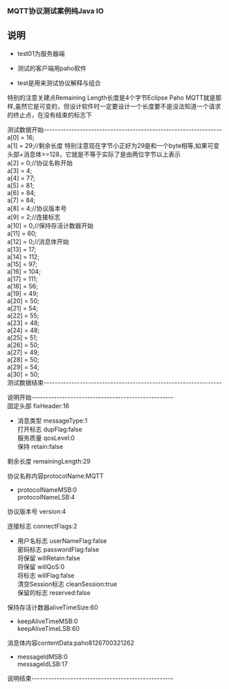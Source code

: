 ### MQTT协议测试案例纯Java IO
## 说明
* test01为服务器端

* 测试的客户端用paho软件

* test是用来测试协议解释与组合



特别的注意关建点Remaining Length长度是4个字节Eclipse Paho MQTT就是那样,虽然它是可变的，但设计软件时一定要设计一个长度要不是没法知道一个请求的终止点，在没有结束的标志下

测试数据开始----------------------------------------------------------------  
a[0] = 16;   
a[1] = 29;//剩余长度 特别注意现在字节小正好为29是和一个byte相等,如果可变头部+消息体>=128，它就是不等于实际了是由两位字节以上表示    
a[2] = 0;//协议名称开始   
a[3] = 4;   
a[4] = 77;   
a[5] = 81;   
a[6] = 84;   
a[7] = 84;   
a[8] = 4;//协议版本号   
a[9] = 2;//连接标志    
a[10] = 0;//保持存活计数器开始    
a[11] = 60;    
a[12] = 0;//消息体开始   
a[13] = 17;    
a[14] = 112;    
a[15] = 97;    
a[16] = 104;    
a[17] = 111;    
a[18] = 56;    
a[19] = 49;    
a[20] = 50;    
a[21] = 54;    
a[22] = 55;    
a[23] = 48;    
a[24] = 48;   
a[25] = 51;    
a[26] = 50;   
a[27] = 49;    
a[28] = 50;     
a[29] = 54;    
a[30] = 50;     
测试数据结束----------------------------------------------------------------

说明开始---------------------------------------------------      
固定头部 fixHeader:16    
*	消息类型 messageType:1    
	打开标志 dupFlag:false   
	服务质量 qosLevel:0   
	保持 retain:false   

剩余长度 remainingLength:29    

协议名称内容protocolName:MQTT   
*	 protocolNameMSB:0    
	 protocolNameLSB:4   
  
协议版本号 version:4   

连接标志 connectFlags:2    
*	用户名标志 userNameFlag:false   
	密码标志 passwordFlag:false   
	将保留 willRetain:false    
	将保留 willQoS:0    
	将标志 willFlag:false   
	清空Session标志 cleanSession:true   
	保留的标志 reserved:false   

保持存活计数器aliveTimeSize:60   
*	 keepAliveTimeMSB:0   
	 keepAliveTimeLSB:60   

消息体内容contentData:paho8126700321262   
*	 messageIdMSB:0    
	 messageIdLSB:17   

说明结束---------------------------------------------------   